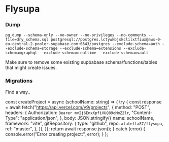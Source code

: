 # Flysupa

### Dump

`pg_dump --schema-only --no-owner --no-privileges --no-comments --file=dry_schema.sql postgresql://postgres.lctywkbjskclilxtfiux@aws-0-eu-central-2.pooler.supabase.com:6543/postgres --exclude-schema=auth --exclude-schema=storage --exclude-schema=extensions --exclude-schema=graphql --exclude-schema=realtime --exclude-schema=vault`

Make sure to remove some existing supbabase schema/functions/tables that might
create issues.

### Migrations

Find a way..

const createProject = async (schoolName: string) => { try { const response =
await fetch("https://api.vercel.com/v9/projects", { method: "POST", headers: {
Authorization: `Bearer mvIj6EnxXpfiVUQ89oMmZ2lr`, "Content-Type":
"application/json", }, body: JSON.stringify({ name: schoolName, framework:
"vite", gitRepository: { type: "github", repo: `alatella87/flysupa`, ref:
"master", }, }), }); return await response.json(); } catch (error) {
console.error("Error creating project:", error); } };
